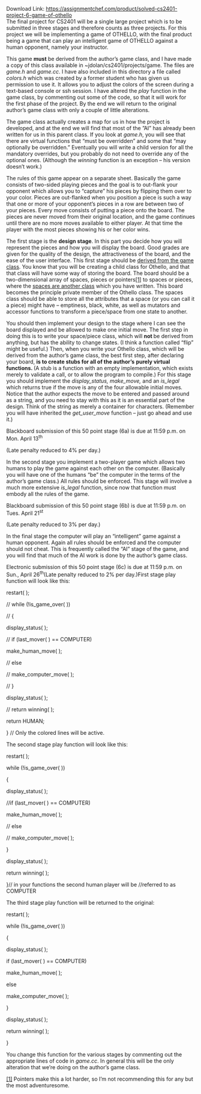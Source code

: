 Download Link: https://assignmentchef.com/product/solved-cs2401-project-6-game-of-othello
<br>
The final project for CS2401 will be a single large project which is to be submitted in three stages and therefore counts as three projects. For this project we will be implementing a game of OTHELLO, with the final product being a game that can play an intelligent game of OTHELLO against a human opponent, namely your instructor.

This game <strong>must</strong> be derived from the author’s game class, and I have made a copy of this class available in ~jdolan/cs2401/projects/game. The files are <em>game.h</em> and <em>game.cc</em>. I have also included in this directory a file called <em>colors.h</em> which was created by a former student who has given us permission to use it. It allows you to adjust the colors of the screen during a text-based console or ssh session. I have altered the <em>play</em> function in the game class, by commenting out some of the code, so that it will work for the first phase of the project. By the end we will return to the original author’s game class with only a couple of little alterations.

The game class actually creates a map for us in how the project is developed, and at the end we will find that most of the ”AI” has already been written for us in this parent class. If you look at <em>game.h</em>, you will see that there are virtual functions that “must be overridden” and some that “may optionally be overridden.” Eventually you will write a child version for all the mandatory overrides, but you probably do not need to override any of the optional ones. (Although the <em>winning </em>function is an exception – his version doesn’t work.)

The rules of this game appear on a separate sheet. Basically the game consists of two-sided playing pieces and the goal is to out-flank your opponent which allows you to “capture” his pieces by flipping them over to your color. Pieces are out-flanked when you position a piece is such a way that one or more of your opponent’s pieces in a row are between two of your pieces. Every move consists of putting a piece onto the board. The pieces are never moved from their original location, and the game continues until there are no more moves available to either player. At that time the player with the most pieces showing his or her color wins.




The first stage is the <strong>design stage</strong>. In this part you decide how you will represent the pieces and how you will display the board. Good grades are given for the quality of the design, the attractiveness of the board, and the ease of the user interface. This first stage should be <u>derived from the game class</u>. You know that you will be creating a child class for Othello, and that that class will have some way of storing the board. The board should be a two-dimensional array of spaces, pieces or pointers<a href="#_ftn1" name="_ftnref1">[1]</a> to spaces or pieces, where the <u>spaces are another class</u> which you have written. This board becomes the principle private member of the Othello class. The spaces class should be able to store all the attributes that a space (or you can call it a piece) might have – emptiness, black, white, as well as mutators and accessor functions to transform a piece/space from one state to another.

You should then implement your design to the stage where I can see the board displayed and be allowed to make one initial move. The first step in doing this is to write your space/piece class, which will <strong>not </strong>be derived from anything, but has the ability to change states. (I think a function called “flip” might be useful.) Then, when you write your Othello class, which will be derived from the author’s game class, the best first step, after declaring your board, <strong>is to create stubs for all of the author’s</strong> <strong>purely virtual functions. </strong>(A stub is a function with an empty implementation, which exists merely to validate a call, or to allow the program to compile.) For this stage you should implement the <em>display_status, make_move, </em>and an<em> is_legal </em>which returns true if the move is any of the four allowable initial moves<em>. </em>Notice that the author expects the move to be entered and passed around as a string, and you need to stay with this as it is an essential part of the design. Think of the string as merely a container for characters. (Remember you will have inherited the <em>get_user_move</em> function – just go ahead and use it.)




Blackboard submission of this 50 point stage (6a) is due at 11:59 p.m. on Mon. April 13<sup>th</sup>

(Late penalty reduced to 4% per day.)

In the second stage you implement a two-player game which allows two humans to play the game against each other on the computer. (Basically you will have one of the humans “be” the computer in the terms of the author’s game class.) All rules should be enforced. This stage will involve a much more extensive <em>is_legal</em> function, since now that function must embody all the rules of the game.




Blackboard submission of this 50 point stage (6b) is due at 11:59 p.m. on Tues. April 21<sup>st</sup>

(Late penalty reduced to 3% per day.)

In the final stage the computer will play an “intelligent” game against a human opponent. Again all rules should be enforced and the computer should not cheat. This is frequently called the “AI” stage of the game, and you will find that much of the AI work is done by the author’s game class.

Electronic submission of this 50 point stage (6c) is due at 11:59 p.m. on Sun., April 26<sup>th</sup>(Late penalty reduced to 2% per day.)First stage play function will look like this:

restart( );




//        while (!is_game_over( ))

//        {

display_status( );

//            if (last_mover( ) == COMPUTER)

make_human_move( );

//           else

//              make_computer_move( );

//    }

display_status( );

//  return winning( );

return HUMAN;

}   // Only the colored lines will be active.




The second stage play function will look like this:

restart( );




while (!is_game_over( ))

{

display_status( );

//if (last_mover( ) == COMPUTER)

make_human_move( );

// else

//     make_computer_move( );

}

display_status( );

return winning( );

}// in your functions the second human player will be     //referred to as COMPUTER




The third stage play function will be returned to the original:

restart( );




while (!is_game_over( ))

{

display_status( );

if (last_mover( ) == COMPUTER)

make_human_move( );

else

make_computer_move( );

}

display_status( );

return winning( );

}




You change this function for the various stages by commenting out the appropriate lines of code in <em>game.cc</em>. In general this will be the only alteration that we’re doing on the author’s game class.

<a href="#_ftnref1" name="_ftn1">[1]</a> Pointers make this a lot harder, so I’m not recommending this for any but the most adventuresome.